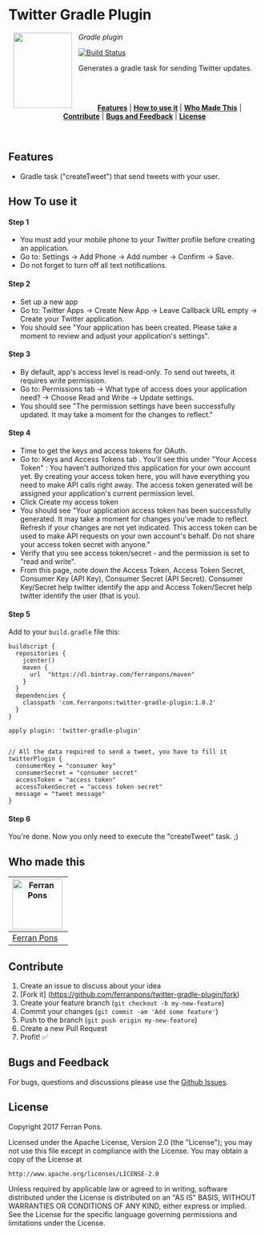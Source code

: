 Twitter Gradle Plugin
=====================

<img align="left" width="0" height="150px" hspace="5"/>
<img src="https://dt-cdn.net/assets/images/gfx/icons/tech/gradle-4d8637362c.svg" align="left" width="117px" height="150px"/>
<img align="left" width="0" height="150px" hspace="5"/>

*Gradle plugin*

[![Build Status](https://travis-ci.org/ferranpons/twitter-gradle-plugin.svg?branch=master)](https://travis-ci.org/ferranpons/twitter-gradle-plugin)

Generates a gradle task for sending Twitter updates.

<br/><br/>
<p align="center">
<b><a href="#features">Features</a></b>
|
<b><a href="#how-to-use-it">How to use it</a></b>
|
<b><a href="#who-made-this">Who Made This</a></b>
|
<b><a href="#contribute">Contribute</a></b>
|
<b><a href="#bugs-and-feedback">Bugs and Feedback</a></b>
|
<b><a href="#license">License</a></b>
</p>
<br/>


Features
--------

* Gradle task ("createTweet") that send tweets with your user.



How To use it
-------------

#### Step 1

* You must add your mobile phone to your Twitter profile before creating an application.
* Go to: Settings -> Add Phone -> Add number -> Confirm -> Save.
* Do not forget to turn off all text notifications.

#### Step 2

* Set up a new app
* Go to: Twitter Apps -> Create New App -> Leave Callback URL empty -> Create your Twitter application.
* You should see "Your application has been created. Please take a moment to review and adjust your application's settings".

#### Step 3

* By default, app's access level is read-only. To send out tweets, it requires write permission.
* Go to: Permissions tab -> What type of access does your application need? -> Choose Read and Write -> Update settings.
* You should see "The permission settings have been successfully updated. It may take a moment for the changes to reflect."

#### Step 4

* Time to get the keys and access tokens for OAuth.
* Go to: Keys and Access Tokens tab . You'll see this under "Your Access Token" : You haven't authorized this application for your own account yet. By creating your access token here, you will have everything you need to make API calls right away. The access token generated will be assigned your application's current permission level.
* Click Create my access token
* You should see "Your application access token has been successfully generated. It may take a moment for changes you've made to reflect. Refresh if your changes are not yet indicated. This access token can be used to make API requests on your own account's behalf. Do not share your access token secret with anyone."
* Verify that you see access token/secret - and the permission is set to "read and write".
* From this page, note down the Access Token, Access Token Secret, Consumer Key (API Key), Consumer Secret (API Secret). Consumer Key/Secret help twitter identify the app and Access Token/Secret help twitter identify the user (that is you).

#### Step 5

Add to your `build.gradle` file this:

```
buildscript {
  repositories {
    jcenter()
    maven {
      url  "https://dl.bintray.com/ferranpons/maven"
    }
  }
  dependencies {
    classpath 'com.ferranpons:twitter-gradle-plugin:1.0.2'
  }
}

apply plugin: 'twitter-gradle-plugin'


// All the data required to send a tweet, you have to fill it
twitterPlugin {
  consumerKey = "consumer key"
  consumerSecret = "consumer secret"
  accessToken = "access token"
  accessTokenSecret = "access token secret"
  message = "tweet message"
}
```

#### Step 6

You're done. Now you only need to execute the "createTweet" task. ;)



Who made this
--------------


| <a href="https://github.com/ferranpons"><img src="https://avatars2.githubusercontent.com/u/1225463?v=3&s=460" alt="Ferran Pons" align="left" height="100" width="100" /></a>
|---
| [Ferran Pons](https://github.com/ferranpons)


Contribute
----------

1. Create an issue to discuss about your idea
2. [Fork it] (https://github.com/ferranpons/twitter-gradle-plugin/fork)
3. Create your feature branch (`git checkout -b my-new-feature`)
4. Commit your changes (`git commit -am 'Add some feature'`)
5. Push to the branch (`git push origin my-new-feature`)
6. Create a new Pull Request
7. Profit! :white_check_mark:


Bugs and Feedback
-----------------

For bugs, questions and discussions please use the [Github Issues](https://github.com/ferranpons/twitter-gradle-plugin/issues).


License
-------

Copyright 2017 Ferran Pons.

Licensed under the Apache License, Version 2.0 (the "License");
you may not use this file except in compliance with the License.
You may obtain a copy of the License at

    http://www.apache.org/licenses/LICENSE-2.0

Unless required by applicable law or agreed to in writing, software
distributed under the License is distributed on an "AS IS" BASIS,
WITHOUT WARRANTIES OR CONDITIONS OF ANY KIND, either express or implied.
See the License for the specific language governing permissions and
limitations under the License.